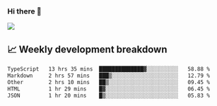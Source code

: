 ### Hi there 👋
<img align="center" src="https://github-readme-stats.vercel.app/api?username=Tumao727&show_icons=true&hide_title=true&theme=dracula" />


## 📈 Weekly development breakdown
<!--START_SECTION:waka-->

```txt
TypeScript   13 hrs 35 mins  ██████████████▓░░░░░░░░░░   58.88 %
Markdown     2 hrs 57 mins   ███▒░░░░░░░░░░░░░░░░░░░░░   12.79 %
Other        2 hrs 10 mins   ██▒░░░░░░░░░░░░░░░░░░░░░░   09.45 %
HTML         1 hr 29 mins    █▓░░░░░░░░░░░░░░░░░░░░░░░   06.45 %
JSON         1 hr 20 mins    █▒░░░░░░░░░░░░░░░░░░░░░░░   05.83 %
```

<!--END_SECTION:waka-->